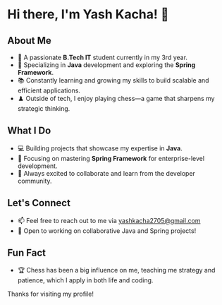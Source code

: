 # Hi there, I'm Yash Kacha! 👋

## About Me
- 🌟 A passionate **B.Tech IT** student currently in my 3rd year.
- 🔧 Specializing in **Java** development and exploring the **Spring Framework**.
- 📚 Constantly learning and growing my skills to build scalable and efficient applications.
- ♟️ Outside of tech, I enjoy playing chess—a game that sharpens my strategic thinking.  

## What I Do
- 💻 Building projects that showcase my expertise in **Java**.
- 🌱 Focusing on mastering **Spring Framework** for enterprise-level development.
- 🚀 Always excited to collaborate and learn from the developer community.

## Let's Connect
- 📫 Feel free to reach out to me via [yashkacha2705@gmail.com](#)
- 🤝 Open to working on collaborative Java and Spring projects!  

## Fun Fact
- 🏆 Chess has been a big influence on me, teaching me strategy and patience, which I apply in both life and coding.  

Thanks for visiting my profile!  
